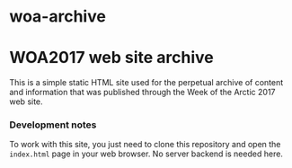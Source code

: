 # woa-archive

# WOA2017 web site archive

This is a simple static HTML site used for the perpetual archive of content and information that was published through the Week of the Arctic 2017 web site.

### Development notes

To work with this site, you just need to clone this repository and open the `index.html` page in your web browser.  No server backend is needed here.

